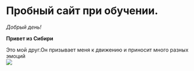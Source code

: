 
# Пробный сайт при обучении.
*Добрый день!*

__Привет из Сибири__

Это мой друг.Он призывает меня к движению и приносит много разных эмоций  
![](IMG-20220611-WA0007.jpg)
